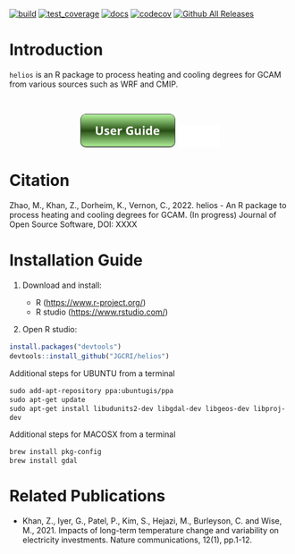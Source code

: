 <!-- badges: start -->
[![build](https://github.com/JGCRI/helios/actions/workflows/build.yml/badge.svg?branch=main)](https://github.com/JGCRI/helios/actions/workflows/build.yml)
[![test_coverage](https://github.com/JGCRI/helios/actions/workflows/test_coverage.yml/badge.svg?branch=main)](https://github.com/JGCRI/helios/actions/workflows/test_coverage.yml)
[![docs](https://github.com/JGCRI/helios/actions/workflows/docs.yaml/badge.svg?branch=main)](https://github.com/JGCRI/helios/actions/workflows/docs.yaml)
[![codecov](https://codecov.io/gh/JGCRI/helios/branch/main/graph/badge.svg?token=XQ913U4IYM)](https://codecov.io/gh/JGCRI/helios) 
[![Github All Releases](https://img.shields.io/github/downloads/JGCRI/helios/total.svg)]()
<!-- badges: end -->


<!-- ------------------------>
<!-- ------------------------>
# <a name="Introduction"></a>Introduction
<!-- ------------------------>
<!-- ------------------------>

`helios` is an R package to process heating and cooling degrees for GCAM from various sources such as WRF and CMIP.

<br>

<p align="center">
<a href="https://jgcri.github.io/helios/articles/vignette_helios.html" target="_blank"><img src="https://github.com/JGCRI/jgcricolors/blob/main/vignettes/button_user_guide.PNG?raw=true" alt="https://jgcri.github.io/helios/articles/vignette_helios.html" height="60"/></a>
<img src="https://github.com/JGCRI/jgcricolors/blob/main/vignettes/button_divider.PNG?raw=true" height="40"/>
</p>

<!-- ------------------------>
<!-- ------------------------>
# <a name="Citation"></a>Citation
<!-- ------------------------>
<!-- ------------------------>

Zhao, M., Khan, Z., Dorheim, K., Vernon, C., 2022. helios - An R package to process heating and cooling degrees for GCAM. (In progress) Journal of Open Source Software, DOI: XXXX

<!-- ------------------------>
<!-- ------------------------>
# <a name="InstallGuide"></a>Installation Guide
<!-- ------------------------>
<!-- ------------------------>

1. Download and install:
    - R (https://www.r-project.org/)
    - R studio (https://www.rstudio.com/)  
    
    
2. Open R studio:

```r
install.packages("devtools")
devtools::install_github("JGCRI/helios")
```

Additional steps for UBUNTU from a terminal
```
sudo add-apt-repository ppa:ubuntugis/ppa
sudo apt-get update
sudo apt-get install libudunits2-dev libgdal-dev libgeos-dev libproj-dev
```

Additional steps for MACOSX from a terminal
```
brew install pkg-config
brew install gdal
```

<!-- ------------------------>
<!-- ------------------------>
# <a name="Publications"></a>Related Publications
<!-- ------------------------>
<!-- ------------------------>

- Khan, Z., Iyer, G., Patel, P., Kim, S., Hejazi, M., Burleyson, C. and Wise, M., 2021. Impacts of long-term temperature change and variability on electricity investments. Nature communications, 12(1), pp.1-12.
